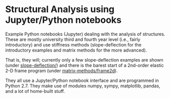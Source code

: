 # Structural Analysis using Jupyter/Python notebooks

Example Python notebooks (Jupyter) dealing with the analysis of structures. 
These are mostly university third and fourth year level (i.e., fairly introductory)
and use stiffness methods (slope-deflection for the introductory
examples and matrix methods for the more advanced).

That is, they will; currently only a few slope-deflection examples are shown
(under [slope-deflection/](slope-deflection)) and there is the barest
start of a 2nd-order elastic 2-D frame program (under [matrix-methods/frame2d](matrix-methods/frame2d)).

They all use a Jupyter/Python notebook interface 
and are programmed in Python 2.7.  They make use of modules numpy,
sympy, matplotlib, pandas, and a lot of home-built stuff.


